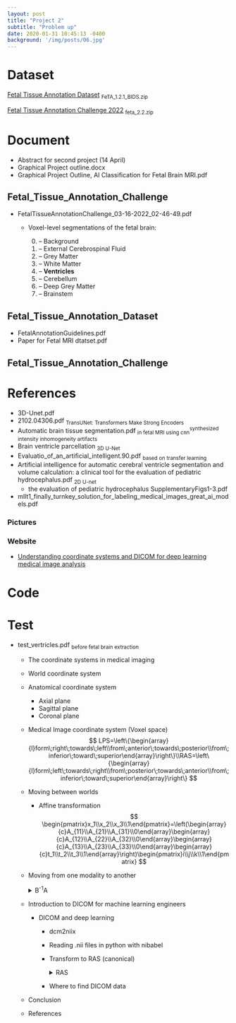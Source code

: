 ```yaml
---
layout: post
title: "Project 2"
subtitle: "Problem up"
date: 2020-01-31 10:45:13 -0400
background: '/img/posts/06.jpg'
---
```


# Dataset

[Fetal Tissue Annotation Dataset](https://www.synapse.org/#!Synapse:syn23747212/wiki/608434) <sub>FeTA_1.2.1_BIDS.zip</sub>

[Fetal Tissue Annotation Challenge 2022](https://www.synapse.org/#!Synapse:syn25649159/wiki/610007) <sub>feta_2.2.zip</sub>

# Document
  - Abstract for second project (14 April)
  - Graphical Project outline.docx
  - Graphical Project Outline, AI Classification for Fetal Brain MRI.pdf

## Fetal_Tissue_Annotation_Challenge
  - FetalTissueAnnotationChallenge_03-16-2022_02-46-49.pdf
    * Voxel-level segmentations of the fetal brain:

      0. – Background
      1. – External Cerebrospinal Fluid
      2. – Grey Matter
      3. – White Matter
      4. – **Ventricles**
      5. – Cerebellum
      6. – Deep Grey Matter
      7. – Brainstem

## Fetal_Tissue_Annotation_Dataset
  - FetalAnnotationGuidelines.pdf
  - Paper for Fetal MRI dtatset.pdf

## Fetal_Tissue_Annotation_Challenge

# References
  - 3D-Unet.pdf
  - 2102.04306.pdf <sub>TransUNet: Transformers Make Strong Encoders</sub>
  - Automatic brain tissue segmentation.pdf <sub>in fetal MRI using cnn</sub><sup>synthesized intensity inhomogeneity artifacts</sup>
  - Brain ventricle parcellation <sub>3D U-Net</sub>
  - Evaluatio_of_an_artiﬁcial_intelligent.90.pdf <sub>based on transfer
learning</sub>
  - Artificial intelligence for automatic cerebral ventricle
segmentation and volume calculation: a clinical tool for
the evaluation of pediatric hydrocephalus.pdf <sub>2D U-net</sub>
    - the evaluation of pediatric hydrocephalus SupplementaryFigs1-3.pdf
  - mllt1_finally_turnkey_solution_for_labeling_medical_images_great_ai_models.pdf
### Pictures
### Website
  - [Understanding coordinate systems and DICOM for deep learning medical image analysis](https://theaisummer.com/medical-image-coordinates/)

# Code

# Test
  - test_vertricles.pdf <sub>before fetal brain extraction</sub>
    - The coordinate systems in medical imaging
    - World coordinate system
    - Anatomical coordinate system
      - Axial plane
      - Sagittal plane
      - Coronal plane
    - Medical Image coordinate system (Voxel space)
    $$
    LPS=\left\{\begin{array}{l}form\;right\;towards\;left\\from\;anterior\;towards\;posterior\\from\;inferior\;toward\;superior\end{array}\right\}\\RAS=\left\{\begin{array}{l}form\;left\;towards\;right\\from\;posterior\;towards\;anterior\\from\;inferior\;toward\;superior\end{array}\right\}
    $$
    - Moving between worlds
      - Affine transformation
      $$
      \begin{pmatrix}x_1\\x_2\\x_3\\1\end{pmatrix}=\left(\begin{array}{c}A_{11}\\A_{21}\\A_{31}\\0\end{array}\begin{array}{c}A_{12}\\A_{22}\\A_{32}\\0\end{array}\begin{array}{c}A_{13}\\A_{23}\\A_{33}\\0\end{array}\begin{array}{c}t_1\\t_2\\t_3\\1\end{array}\right)\begin{pmatrix}i\\j\\k\\1\end{pmatrix}
      $$
    - Moving from one modality to another
      <details><summary>B<sup>-1</sup>A</summary>

        ```python
        import scipy
        def transform_coordinate_space(modality_1, modality_2):
          """
          Transfers coordinate space from modality_2 to modality_1
          Input images are in nifty/nibabel format (.nii or .nii.gz)
          """
          aff_t1 = modality_1.affine
          aff_t2 = modality_2.affine
          inv_af_2 = np.linalg.inv(aff_t2)
          out_shape = modality_1.get_fdata().shape

          # desired transformation
          T = inv_af_2.dot(aff_t1)

          # apply transformation
          transformed_img = scipy.ndimage.affine_transform(modality_2.get_fdata(), T, output_shape=out_shape)
          return transformed_img
        ```
      </details>
    - Introduction to DICOM for machine learning engineers
      - DICOM and deep learning
        - dcm2niix
        - Reading .nii files in python with nibabel
        - Transform to RAS (canonical)
          <details><summary>RAS</summary>

          ```python
          import nibabel as nib

          img_nii = nib.load(path)
          img_nii = nib.as_closest_canonical(img_nii)
          # our beautiful well-known numpy array!!!
          img_np = img_nii.get_fdata(dtype=np.float32)
          ```
          </details>
        - Where to find DICOM data
    - Conclusion
    - References